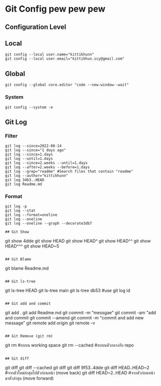 # Git Config pew pew pew
## Configuration Level

## Local
```
git config --local user.name="kittikhunn"
git config --local user.email="kittikhun.scy@gmail.com"
```

## Global
```
git config --global core.editor "code --new-window--wait"
```

### System
```
git config --system -e
```

## Git Log
### Filter
```
git log --since=2022-08-14
git log --since="1 days ago"
git log --since=1.days
git log --until=1.days
git log --since=2.weeks --until=1.days
git log --after=2.weeks --before=1.days
git log --grep="readme" #Search files that contain "readme"
git log --author="kittikhunn"
git log 34b3..HEAD
git log Readme.md
```

### Format
```
git log -p
git log --stat
git log --format=oneline
git log --oneline
git log --oneline --graph --decorate3db7

## Git Show
```
git show 4dde
git show HEAD
git show HEAD^
git show HEAD^^
git show HEAD^^^
git show HEAD~5
```

## Git Blame
```
git blame Readme.md
```

## Git ls-tree
```
git ls-tree HEAD
git ls-tree main
git ls-tree db53 #use git log id
```

## Git add and commit
```
git add .
git add Readme.md
git commit -m "messgae"
git commit -am "add and commit
git commit --amend
git commit -m "commit and add new message"
git remote add origin <URL of remote repository>
git remote -v
```

## Git Remove (git rm)
```
git rm <filename> #ลบบน working space
git rm --cached <filename> #ลบบนตัวกลางกับ repo
```

## Git diff
```
git diff
git diff --cached
git diff
git diff 9f53..4dde
git diff HEAD..HEAD~2 #จากตัวใหม่ล่าสุดไปตัวก่อนหน้า (move back)
git diff HEAD~2..HEAD #จากตัวก่อนหน้ามาตัวล่าสุด (move forward)

